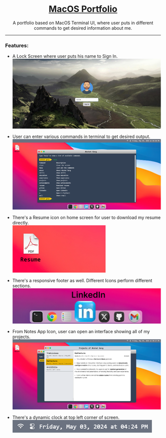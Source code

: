 <h1 align="center">
<a rel="noopener noreferrer" target="_blank" href="https://akshat-garg.com">
MacOS Portfolio
</a>
</h1>

<p align="center">
 A portfolio based on MacOS Terminal UI, where user puts in different commands to get desired information about me.
</p>

<hr />

### Features:

- A Lock Screen where user puts his name to Sign In.
  ![Lock Screen](./snaps/lockscreen.png)

- User can enter various commands in terminal to get desired output.
  ![Home Screen](./snaps/homescreen.png)

- There's a Resume icon on home screen for user to download my resume directly.<br/>
  ![Resume](./snaps/resume.png)

- There's a responsive footer as well. Different Icons perform different sections.
  ![Footer](./snaps/footer.png)

- From Notes App Icon, user can open an interface showing all of my projects.
  ![Projects](./snaps/projects.png)

- There's a dynamic clock at top left corner of screen.<br/>
  ![Clock](./snaps/clock.png)
